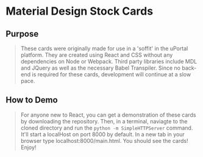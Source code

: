 # Material Design Stock Cards

## Purpose
> These cards were originally made for use in a 'soffit' in the uPortal platform. They are created using React and CSS without any dependencies on Node or Webpack. Third party libraries include MDL and JQuery as well as the necessary Babel Transpiler. Since no back-end is required for these cards, development will continue at a slow pace.

## How to Demo
> For anyone new to React, you can get a demonstration of these cards by downloading the repository. Then, in a terminal, naviagte to the cloned directory and run the `python -m SimpleHTTPServer` command. It'll start a localHost on port 8000 by default. In a new tab in your browser type localhost:8000/main.html. You should see the cards! Enjoy!

